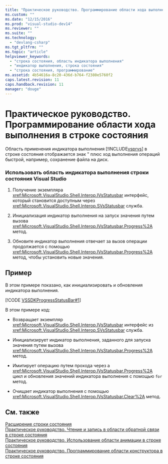 ```yaml
---
title: "Практическое руководство. Программирование области хода выполнения в строке состояния | Microsoft Docs"
ms.custom: ""
ms.date: "12/15/2016"
ms.prod: "visual-studio-dev14"
ms.reviewer: ""
ms.suite: ""
ms.technology: 
  - "devlang-csharp"
ms.tgt_pltfrm: ""
ms.topic: "article"
helpviewer_keywords: 
  - "строка состояния, область индикатора выполнения"
  - "индикатор выполнения, строка состояния"
  - "строка состояния, программирование"
ms.assetid: 4b54616a-8c20-436d-b764-f2380e5760f2
caps.latest.revision: 11
caps.handback.revision: 11
manager: "douge"
---
```

# Практическое руководство. Программирование области хода выполнения в строке состояния
Область применения индикатора выполнения [!INCLUDE[vsprvs](../assembler/masm/includes/vsprvs_md.md)] в строке состояния отображается знак " плюс ход выполнения операций быстрой, например, сохранение файла на диск.  
  
### Использовать область индикатора выполнения строки состояния Visual Studio  
  
1.  Получение экземпляра <xref:Microsoft.VisualStudio.Shell.Interop.IVsStatusbar> интерфейс, который становится доступным через  <xref:Microsoft.VisualStudio.Shell.Interop.SVsStatusbar> служба.  
  
2.  Инициализация индикатор выполнения на запуск значения путем вызова <xref:Microsoft.VisualStudio.Shell.Interop.IVsStatusbar.Progress%2A> метод.  
  
3.  Обновите индикатор выполнения отвечает за вызов операции продолжается с помощью <xref:Microsoft.VisualStudio.Shell.Interop.IVsStatusbar.Progress%2A> метод, чтобы установить новые значения.  
  
## Пример  
 В этом примере показано, как инициализировать и обновления индикатора выполнения.  
  
 [!CODE [VSSDKProgressStatusBar#1](../CodeSnippet/VS_Snippets_VSSDK/vssdkprogressstatusbar#1)]  
  
 В этом примере код:  
  
-   Возвращает экземпляр <xref:Microsoft.VisualStudio.Shell.Interop.IVsStatusbar> интерфейс из  <xref:Microsoft.VisualStudio.Shell.Interop.SVsStatusbar> служба.  
  
-   Инициализирует индикатор выполнения, заданного для запуска значения путем вызова <xref:Microsoft.VisualStudio.Shell.Interop.IVsStatusbar.Progress%2A> метод.  
  
-   Имитирует операцию путем прохода через a <xref:Microsoft.VisualStudio.Shell.Interop.IVsStatusbar.Progress%2A> цикл и обновления значений индикатора выполнения с помощью  `for` метод.  
  
-   Очищает индикатор выполнения с помощью <xref:Microsoft.VisualStudio.Shell.Interop.IVsStatusbar.Clear%2A> метод.  
  
## См. также  
 [Расширение строки состояния](../Topic/Extending%20the%20Status%20Bar.md)   
 [Практическое руководство. Чтение и запись в области обратной связи в строке состояния](../misc/how-to-read-from-and-write-to-the-feedback-region-of-the-status-bar.md)   
 [Практическое руководство. Использование области анимации в строке состояния](../misc/how-to-use-the-animation-region-of-the-status-bar.md)   
 [Практическое руководство. Программирование области конструктора в строке состояния](../Topic/How%20to:%20Program%20the%20Designer%20Region%20of%20the%20Status%20Bar.md)